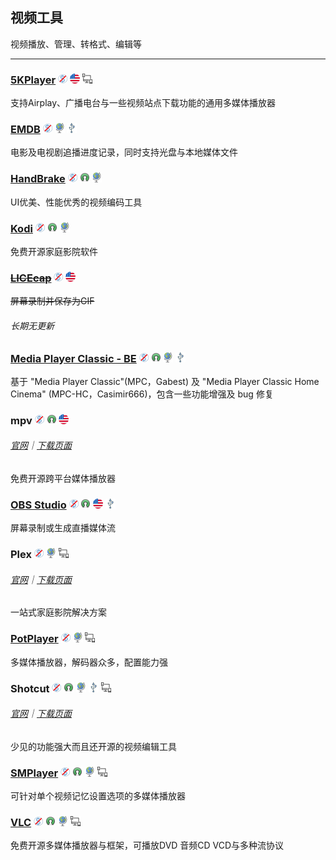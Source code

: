 ## 视频工具

视频播放、管理、转格式、编辑等

---

### [5KPlayer](https://www.5kplayer.com/) ![](/assets/图片2.png) ![](/assets/united-states.png) ![](/assets/multi_platform.png)

支持Airplay、广播电台与一些视频站点下载功能的通用多媒体播放器

### [EMDB](http://www.emdb.eu/) ![](/assets/图片2.png) ![](/assets/earth-globe.png) ![](/assets/usb.png)

电影及电视剧追播进度记录，同时支持光盘与本地媒体文件

### [HandBrake](http://handbrake.fr/) ![](/assets/图片2.png) ![](/assets/open-source-icon.png) ![](/assets/earth-globe.png)

UI优美、性能优秀的视频编码工具

### [Kodi](https://kodi.tv/) ![](/assets/图片2.png) ![](/assets/open-source-icon.png) ![](/assets/earth-globe.png)

免费开源家庭影院软件

### [~~LICEcap~~](http://www.cockos.com/licecap/) ![](/assets/图片2.png) ![](/assets/united-states.png)

~~屏幕录制并保存为GIF~~

###### 长期无更新

### [Media Player Classic - BE](https://mpcbe.sourceforge.io/) ![](/assets/图片2.png) ![](/assets/open-source-icon.png) ![](/assets/earth-globe.png) ![](/assets/usb.png)

基于 "Media Player Classic"\(MPC，Gabest\) 及 "Media Player Classic Home Cinema" \(MPC-HC，Casimir666\)，包含一些功能增强及 bug 修复

### mpv ![](/assets/图片2.png) ![](/assets/open-source-icon.png) ![](/assets/united-states.png)

###### [官网](https://mpv.io/)｜[下载页面](https://mpv.io/installation/)

免费开源跨平台媒体播放器

### [OBS Studio](https://obsproject.com/) ![](/assets/图片2.png) ![](/assets/open-source-icon.png) ![](/assets/united-states.png) ![](/assets/usb.png)

屏幕录制或生成直播媒体流

### Plex ![](/assets/图片2.png) ![](/assets/earth-globe.png) ![](/assets/multi_platform.png)

###### [官网](https://www.plex.tv/)｜[下载页面](https://www.plex.tv/apps/)

一站式家庭影院解决方案

### [PotPlayer](http://potplayer.daum.net/) ![](/assets/图片2.png) ![](/assets/earth-globe.png) ![](/assets/multi_platform.png)

多媒体播放器，解码器众多，配置能力强

### Shotcut ![](/assets/图片2.png) ![](/assets/open-source-icon.png) ![](/assets/earth-globe.png) ![](/assets/usb.png) ![](/assets/multi_platform.png)

###### [官网](https://www.shotcut.org/)｜[下载页面](https://www.shotcut.org/download/)

少见的功能强大而且还开源的视频编辑工具

### [SMPlayer](https://sourceforge.net/projects/smplayer/) ![](/assets/图片2.png) ![](/assets/open-source-icon.png) ![](/assets/earth-globe.png) ![](/assets/multi_platform.png)

可针对单个视频记忆设置选项的多媒体播放器

### [VLC](http://www.videolan.org/vlc/index.html) ![](/assets/图片2.png) ![](/assets/open-source-icon.png) ![](/assets/earth-globe.png) ![](/assets/multi_platform.png)

免费开源多媒体播放器与框架，可播放DVD 音频CD VCD与多种流协议

